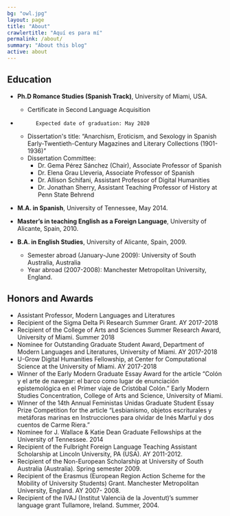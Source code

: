 ```yaml
---
bg: "owl.jpg"
layout: page
title: "About"
crawlertitle: "Aquí es para mí"
permalink: /about/
summary: "About this blog"
active: about
---
```


## Education

- **Ph.D Romance Studies (Spanish Track)**, University of Miami, USA. 
	- Certificate in Second Language Acquisition
- 			Expected date of graduation: May 2020
		* Dissertation's title: “Anarchism, Eroticism, and Sexology in Spanish Early-Twentieth-Century Magazines and Literary Collections (1901-1936)”
	* Dissertation Committee:		-	Dr. Gema Pérez Sánchez (Chair), Associate Professor of Spanish		- Dr. Elena Grau Lleveria, Associate Professor of Spanish		- Dr. Allison Schifani, Assistant Professor of Digital Humanities		- Dr. Jonathan Sherry, Assistant Teaching Professor of History at Penn State Behrend

- **M.A. in Spanish**, University of Tennessee, May 2014.  

- **Master’s in teaching English as a Foreign Language**, University of Alicante, Spain, 2010.
- **B.A. in English Studies**, University of Alicante, Spain, 2009. 	-	Semester abroad (January-June 2009): University of South Australia, Australia	- Year abroad (2007-2008): Manchester Metropolitan University, England.

## Honors and Awards

- Assistant Professor, Modern Languages and Literatures
- Recipient of the Sigma Delta Pi Research Summer Grant. AY 2017-2018
- Recipient of the College of Arts and Sciences Summer Research Award, University of Miami. Summer 2018- Nominee for Outstanding Graduate Student Award, Department of Modern Languages and Literatures, University of Miami. AY 2017-2018
- U-Grow Digital Humanities Fellowship, at Center for Computational Science at the University of Miami. AY 2017-2018
- Winner of the Early Modern Graduate Essay Award for the article “Colón y el arte de navegar: el barco como lugar de enunciación epistemológica en el Primer viaje de Cristóbal Colón.” Early Modern Studies Concentration, College of Arts and Science, University of Miami.- Winner of the 14th Annual Feministas Unidas Graduate Student Essay Prize Competition for the article “Lesbianismo, objetos escriturales y metáforas marinas en Instrucciones para olvidar de Inés Marful y dos cuentos de Carme Riera.”- Nominee for J. Wallace & Katie Dean Graduate Fellowships at the University of Tennessee. 2014 - Recipient of the Fulbright Foreign Language Teaching Assistant Scholarship at Lincoln University, PA (USA). AY 2011-2012.
- Recipient of the Non-European Scholarship at University of South Australia (Australia). Spring semester 2009.- Recipient of the Erasmus (European Region Action Scheme for the Mobility of University Students) Grant. Manchester Metropolitan University, England. AY 2007- 2008.- Recipient of the IVAJ (Institut Valencià de la Joventut)’s summer language grant Tullamore, Ireland. Summer, 2004.

	


